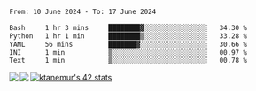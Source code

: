 <!--START_SECTION:waka-->

```txt
From: 10 June 2024 - To: 17 June 2024

Bash     1 hr 3 mins     ████████▓░░░░░░░░░░░░░░░░   34.30 %
Python   1 hr 1 min      ████████▒░░░░░░░░░░░░░░░░   33.28 %
YAML     56 mins         ███████▓░░░░░░░░░░░░░░░░░   30.66 %
INI      1 min           ▒░░░░░░░░░░░░░░░░░░░░░░░░   00.97 %
Text     1 min           ▒░░░░░░░░░░░░░░░░░░░░░░░░   00.78 %
```

<!--END_SECTION:waka-->
<a href="https://github.com/anuraghazra/github-readme-stats">
  <img align="left" src="https://github-readme-stats.vercel.app/api?username=Tanesan&count_private=true&show_icons=true" />
<img align="left" src="https://github-readme-stats.vercel.app/api/top-langs/?username=Tanesan" />
</a>

[![ktanemur's 42 stats](https://badge42.vercel.app/api/v2/cl1wslf6s002109l771rng2w8/stats?cursusId=21&coalitionId=62)](https://github.com/JaeSeoKim/badge42)
